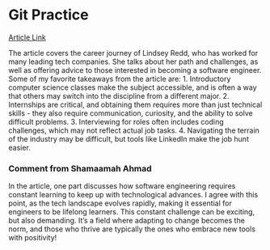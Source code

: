 # Git Practice 

[Article Link](https://hbr.org/2021/07/career-crush-what-is-it-like-to-be-a-software-engineer) 

The article covers the career journey of Lindsey Redd, who has worked for many leading tech companies. She talks about her path and challenges, as well as offering advice to those interested in becoming a software engineer. Some of my favorite takeaways from the article are: 1. Introductory computer science classes make the subject accessible, and is often a way that others may switch into the discipline from a different major. 2. Internships are critical, and obtaining them requires more than just technical skills - they also require communication, curiosity, and the ability to solve difficult problems. 3. Interviewing for roles often includes coding challenges, which may not reflect actual job tasks. 4. Navigating the terrain of the industry may be difficult, but tools like LinkedIn make the job hunt easier.

### Comment from Shamaamah Ahmad

In the article, one part discusses how software engineering requires constant learning to keep up with technological advances. I agree with this point, as the tech landscape evolves rapidly, making it essential for engineers to be lifelong learners. This constant challenge can be exciting, but also demanding. It’s a field where adapting to change becomes the norm, and those who thrive are typically the ones who embrace new tools with positivity!